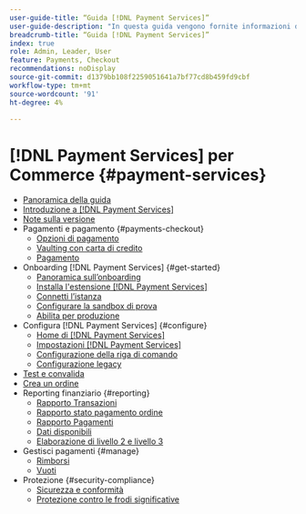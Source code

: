 ```yaml
---
user-guide-title: “Guida [!DNL Payment Services]”
user-guide-description: "In questa guida vengono fornite informazioni dettagliate sull'installazione e la configurazione di  [!DNL Payment Services] per l'archivio [!DNL Adobe Commerce] o [!DNL Magento Open Source] personale."
breadcrumb-title: “Guida [!DNL Payment Services]”
index: true
role: Admin, Leader, User
feature: Payments, Checkout
recommendations: noDisplay
source-git-commit: d1379bb108f2259051641a7bf77cd8b459fd9cbf
workflow-type: tm+mt
source-wordcount: '91'
ht-degree: 4%

---
```



# [!DNL Payment Services] per Commerce {#payment-services}

- [Panoramica della guida](guide-overview.md)
- [Introduzione a  [!DNL Payment Services]](overview.md)
- [Note sulla versione](release-notes.md)
- Pagamenti e pagamento {#payments-checkout}
   - [Opzioni di pagamento](payments-options.md)
   - [Vaulting con carta di credito](vaulting.md)
   - [Pagamento](checkout.md)
- Onboarding [!DNL Payment Services] {#get-started}
   - [Panoramica sull’onboarding](onboard.md)
   - [Installa l&#39;estensione  [!DNL Payment Services] ](install.md)
   - [Connetti l’istanza](connect.md)
   - [Configurare la sandbox di prova](sandbox.md)
   - [Abilita per produzione](production.md)
- Configura [!DNL Payment Services] {#configure}
   - [Home di [!DNL Payment Services]](payments-home.md)
   - [Impostazioni [!DNL Payment Services]](settings.md)
   - [Configurazione della riga di comando](configure-cli.md)
   - [Configurazione legacy](configure-admin.md)
- [Test e convalida](test-validate.md)
- [Crea un ordine](create-order.md)
- Reporting finanziario {#reporting}
   - [Rapporto Transazioni](transactions.md)
   - [Rapporto stato pagamento ordine](order-payment-status.md)
   - [Rapporto Pagamenti](payouts.md)
   - [Dati disponibili](data.md)
   - [Elaborazione di livello 2 e livello 3](levels-card-payment-transactions.md)
- Gestisci pagamenti {#manage}
   - [Rimborsi](refunds.md)
   - [Vuoti](voids.md)
- Protezione {#security-compliance}
   - [Sicurezza e conformità](security.md)
   - [Protezione contro le frodi significative](fraud-protection.md)
